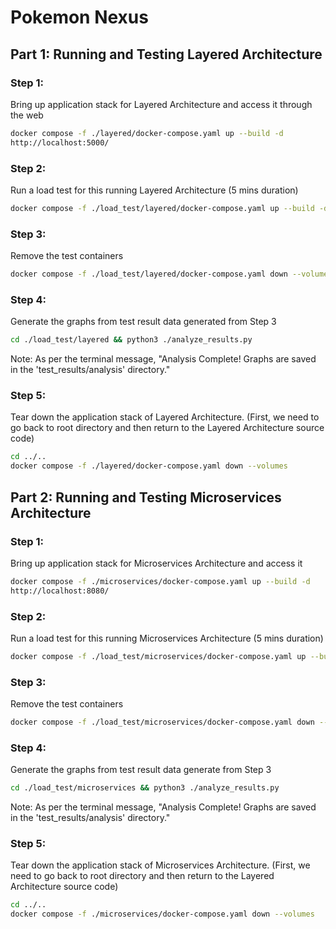 # Pokemon Nexus

## Part 1: Running and Testing Layered Architecture

### Step 1: 
Bring up application stack for Layered Architecture and access it through the web
```bash
docker compose -f ./layered/docker-compose.yaml up --build -d
http://localhost:5000/ 
```

### Step 2: 
Run a load test for this running Layered Architecture (5 mins duration)
```bash
docker compose -f ./load_test/layered/docker-compose.yaml up --build -d
```

### Step 3: 
Remove the test containers
```bash
docker compose -f ./load_test/layered/docker-compose.yaml down --volumes
```

### Step 4: 
Generate the graphs from test result data generated from Step 3
```bash
cd ./load_test/layered && python3 ./analyze_results.py
```
Note: As per the terminal message, "Analysis Complete! Graphs are saved in the 'test_results/analysis' directory."

### Step 5: 
Tear down the application stack of Layered Architecture.
(First, we need to go back to root directory and then return to the Layered Architecture source code)
```bash
cd ../..
docker compose -f ./layered/docker-compose.yaml down --volumes
```



## Part 2: Running and Testing Microservices Architecture

### Step 1: 
Bring up application stack for Microservices Architecture and access it
```bash
docker compose -f ./microservices/docker-compose.yaml up --build -d
http://localhost:8080/
```

### Step 2: 
Run a load test for this running Microservices Architecture (5 mins duration)
```bash
docker compose -f ./load_test/microservices/docker-compose.yaml up --build -d
```

### Step 3: 
Remove the test containers 
```bash
docker compose -f ./load_test/microservices/docker-compose.yaml down --volumes
```

### Step 4: 
Generate the graphs from test result data generate from Step 3
```bash
cd ./load_test/microservices && python3 ./analyze_results.py
```
Note: As per the terminal message, "Analysis Complete! Graphs are saved in the 'test_results/analysis' directory."

### Step 5: 
Tear down the application stack of Microservices Architecture.
(First, we need to go back to root directory and then return to the Layered Architecture source code)
```bash
cd ../..
docker compose -f ./microservices/docker-compose.yaml down --volumes
```